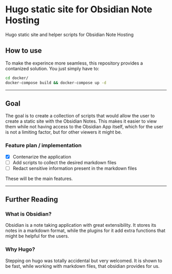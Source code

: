 # Hugo static site for Obsidian Note Hosting

Hugo static site and helper scripts for Obsidian Note Hosting

## How to use

To make the experince more seamless, this repository provides a contanized solution. You just simply have to:
``` bash
cd docker/
docker-compose build && docker-compose up -d
```
---

## Goal

The goal is to create a collection of scripts that would allow the user to create a static site with the Obsidian Notes. This makes it easier to view them while not having access to the Obsidian App itself, which for the user is not a limiting factor, but for other viewers it might be.

### Feature plan / implementation

- [X] Contenarize the application
- [ ] Add scripts to collect the desired markdown files
- [ ] Redact sensitive information present in the markdown files

These will be the main features.

---

## Further Reading

### What is Obsidian?

Obsidian is a note taking application with great extensibility. It stores its notes in a markdown format, while the plugins for it add extra functions that might be helpful for the users.

### Why Hugo?

Stepping on hugo was totally accidental but very welcomed. It is shown to be fast, while working with markdown files, that obsidian provides for us.